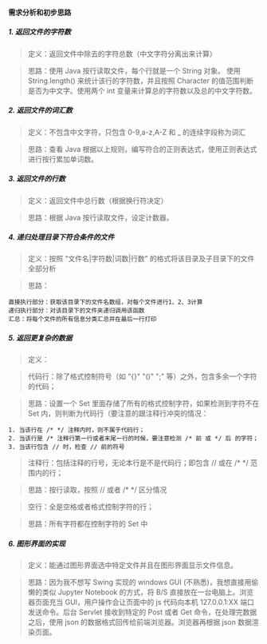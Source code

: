 #### 需求分析和初步思路

##### 1. 返回文件的字符数

> 定义：返回文件中除去的字符总数（中文字符分离出来计算）

> 思路：使用 Java 按行读取文件，每个行就是一个 String 对象。
使用 String.length() 来统计该行的字符数，并且按照 Character 的值范围判断是否为中文字。使用两个 int 变量来计算总的字符数以及总的中文字符数。


##### 2. 返回文件的词汇数

> 定义：不包含中文字符，只包含 0-9,a-z,A-Z 和 _ 的连续字段称为词汇

> 思路：查看 Java 根据以上规则，编写符合的正则表达式，使用正则表达式进行按行累加单词数。

##### 3. 返回文件的行数

> 定义：返回文件中总行数（根据换行符决定）

> 思路：根据 Java 按行读取文件，设定计数器。

##### 4. 递归处理目录下符合条件的文件

> 定义：按照 “文件名|字符数|词数|行数” 的格式将该目录及子目录下的文件全部分析

> 思路：

    直接执行部分：获取该目录下的文件名数组，对每个文件进行1、2、3计算
    递归执行部分：对该目录下的文件夹递归调用该函数
    汇总：将每个文件的所有信息分类汇总并在最后一行打印

##### 5. 返回更复杂的数据

> 定义：
    
> 代码行：除了格式控制符号（如 "{}" "()" ";" 等）之外，包含多余一个字符的代码；

> 思路：设置一个 Set 里面存储了所有的格式控制字符，如果检测到字符不在 Set 内，则判断为代码行（要注意的跟注释行冲突的情况：
    
    1. 当该行在 /* */ 注释内时，则不属于代码行；
    2. 当该行是 /* 注释行第一行或者末尾一行的时候，要注意检测 /* 前 或 */ 后 的字符；
    3. 当该行包含 // 时，检查 // 前的符号

> 注释行：包括注释的行号，无论本行是不是代码行；即包含 // 或在 /* */ 范围内的行；

> 思路：按行读取，按照 // 或者 /* */ 区分情况

> 空行：全是空格或者格式控制字符的行；

> 思路：所有字符都在控制字符的 Set 中

##### 6. 图形界面的实现

> 定义：能通过图形界面选中特定文件并且在图形界面显示文件信息。

> 思路：因为我不想写 Swing 实现的 windows GUI (不熟悉)，我想直接用偷懒的类似 Jupyter Notebook 的方式，将 B/S 直接放在一台电脑上。浏览器页面充当 GUI，用户操作会让页面中的 js 代码向本机 127.0.0.1:XX 端口发送命令。后台 Servlet 接收到特定的 Post 或者 Get 命令，在处理完数据之后，使用 json 的数据格式回传给前端浏览器。浏览器再根据 json 数据渲染页面。 
